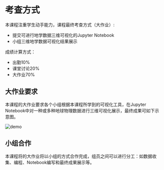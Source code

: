 # 考查方式

本课程注重学生动手能力，课程最终考查方式（大作业）:

- 提交可进行地学数据三维可视化的Jupyter Notebook
- 小组三维地学数据可视化结果展示

成绩计算方式：

- 出勤10%
- 课堂讨论20%
- 大作业70%

## 大作业要求
本课程的大作业要求各个小组根据本课程所学到的可视化工具，在Jupyter Notebook中对一种或多种地球物理数据进行三维可视化展示，最终成果可如下示意图。

![demo](/Lectures/figs/omfvista-demo.gif)


## 小组合作
本课程将的大作业将以小组的方式合作完成，组员之间可以进行分工：如数据收集、编程、Notebook编写和最终成果展示等。

